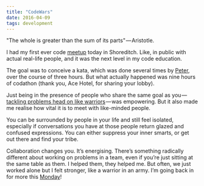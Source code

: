 ```yaml
---
title: "CodeWars"
date: 2016-04-09
tags: development
---
```


"The whole is greater than the sum of its parts" — Aristotle.

I had my first ever code [meetup][meetup] today in Shoreditch. Like, in public with actual real-life people, and it was the next level in my code education.

The goal was to conceive a kata, which was done several times by [Peter][peter], over the course of three hours. But what actually happened was nine hours of codathon (thank you, Ace Hotel, for sharing your lobby).

Just being in the presence of people who share the same goal as you — [tackling problems head on like warriors][warriors] — was empowering. But it also made me realise how vital it is to meet with like-minded people.

You can be surrounded by people in your life and still feel isolated, especially if conversations you have at those people return glazed and confused expressions. You can either suppress your inner smarts, or get out there and find your tribe.

Collaboration changes you. It’s energising. There’s something radically different about working on problems in a team, even if you’re just sitting at the same table as them. I helped them, they helped me. But often, we just worked alone but I felt stronger, like a warrior in an army.
I’m going back in for more this [Monday][monday]!

[meetup]: http://www.meetup.com/founderscoders/events/230173316/?comment_table_id=463698157
[peter]: http://www.codewars.com/users/petegarvin1
[warriors]: http://www.codewars.com/r/ARhTcg
[monday]: http://www.meetup.com/founderscoders/events/230121493/

